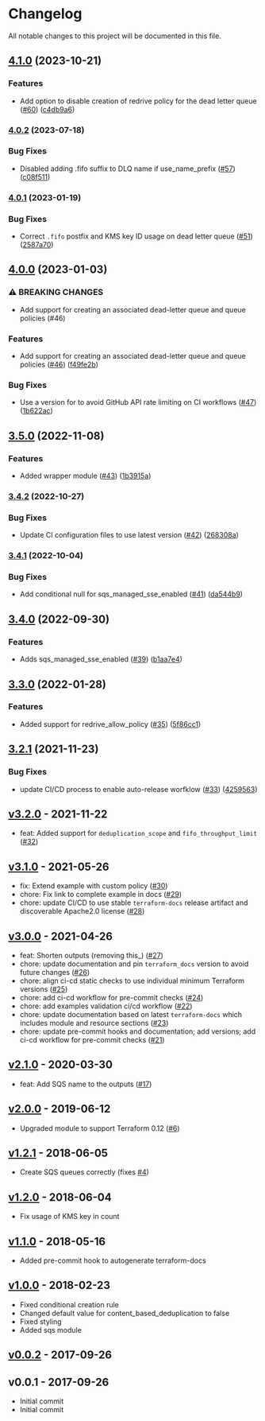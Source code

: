 # Changelog

All notable changes to this project will be documented in this file.

## [4.1.0](https://github.com/terraform-aws-modules/terraform-aws-sqs/compare/v4.0.2...v4.1.0) (2023-10-21)


### Features

* Add option to disable creation of redrive policy for the dead letter queue ([#60](https://github.com/terraform-aws-modules/terraform-aws-sqs/issues/60)) ([c4db9a6](https://github.com/terraform-aws-modules/terraform-aws-sqs/commit/c4db9a6864180a8b8cce2c28ad45798bc7e2a06a))

### [4.0.2](https://github.com/terraform-aws-modules/terraform-aws-sqs/compare/v4.0.1...v4.0.2) (2023-07-18)


### Bug Fixes

* Disabled adding .fifo suffix to DLQ name if use_name_prefix ([#57](https://github.com/terraform-aws-modules/terraform-aws-sqs/issues/57)) ([c08f511](https://github.com/terraform-aws-modules/terraform-aws-sqs/commit/c08f51148163affe2657d091584a66612f2bd7c1))

### [4.0.1](https://github.com/terraform-aws-modules/terraform-aws-sqs/compare/v4.0.0...v4.0.1) (2023-01-19)


### Bug Fixes

* Correct `.fifo` postfix and KMS key ID usage on dead letter queue ([#51](https://github.com/terraform-aws-modules/terraform-aws-sqs/issues/51)) ([2587a70](https://github.com/terraform-aws-modules/terraform-aws-sqs/commit/2587a70ab1fc90793a9c59dadceca806f3267974))

## [4.0.0](https://github.com/terraform-aws-modules/terraform-aws-sqs/compare/v3.5.0...v4.0.0) (2023-01-03)


### ⚠ BREAKING CHANGES

* Add support for creating an associated dead-letter queue and queue policies (#46)

### Features

* Add support for creating an associated dead-letter queue and queue policies ([#46](https://github.com/terraform-aws-modules/terraform-aws-sqs/issues/46)) ([f49fe2b](https://github.com/terraform-aws-modules/terraform-aws-sqs/commit/f49fe2b35a38ee66abc6315462ee08ebbeec9f8b))


### Bug Fixes

* Use a version for  to avoid GitHub API rate limiting on CI workflows ([#47](https://github.com/terraform-aws-modules/terraform-aws-sqs/issues/47)) ([1b622ac](https://github.com/terraform-aws-modules/terraform-aws-sqs/commit/1b622ac470836af6f4cfe4cfdea488fcb0af3440))

## [3.5.0](https://github.com/terraform-aws-modules/terraform-aws-sqs/compare/v3.4.2...v3.5.0) (2022-11-08)


### Features

* Added wrapper module ([#43](https://github.com/terraform-aws-modules/terraform-aws-sqs/issues/43)) ([1b3915a](https://github.com/terraform-aws-modules/terraform-aws-sqs/commit/1b3915abeae4ea1455130b1c6ab21f77f3544981))

### [3.4.2](https://github.com/terraform-aws-modules/terraform-aws-sqs/compare/v3.4.1...v3.4.2) (2022-10-27)


### Bug Fixes

* Update CI configuration files to use latest version ([#42](https://github.com/terraform-aws-modules/terraform-aws-sqs/issues/42)) ([268308a](https://github.com/terraform-aws-modules/terraform-aws-sqs/commit/268308ad53c7e95a56b4c105948acf37bc826be6))

### [3.4.1](https://github.com/terraform-aws-modules/terraform-aws-sqs/compare/v3.4.0...v3.4.1) (2022-10-04)


### Bug Fixes

* Add conditional null for sqs_managed_sse_enabled ([#41](https://github.com/terraform-aws-modules/terraform-aws-sqs/issues/41)) ([da544b9](https://github.com/terraform-aws-modules/terraform-aws-sqs/commit/da544b9b4a16391f5a39509ba725fe63219fe0ce))

## [3.4.0](https://github.com/terraform-aws-modules/terraform-aws-sqs/compare/v3.3.0...v3.4.0) (2022-09-30)


### Features

* Adds sqs_managed_sse_enabled ([#39](https://github.com/terraform-aws-modules/terraform-aws-sqs/issues/39)) ([b1aa7e4](https://github.com/terraform-aws-modules/terraform-aws-sqs/commit/b1aa7e4aa8d79253e60949c3105cfa580daf450a))

## [3.3.0](https://github.com/terraform-aws-modules/terraform-aws-sqs/compare/v3.2.1...v3.3.0) (2022-01-28)


### Features

* Added support for redrive_allow_policy ([#35](https://github.com/terraform-aws-modules/terraform-aws-sqs/issues/35)) ([5f86cc1](https://github.com/terraform-aws-modules/terraform-aws-sqs/commit/5f86cc17703b31ace643a75f0d3ad5b4da7159ce))

## [3.2.1](https://github.com/terraform-aws-modules/terraform-aws-sqs/compare/v3.2.0...v3.2.1) (2021-11-23)


### Bug Fixes

* update CI/CD process to enable auto-release worfklow ([#33](https://github.com/terraform-aws-modules/terraform-aws-sqs/issues/33)) ([4259563](https://github.com/terraform-aws-modules/terraform-aws-sqs/commit/4259563e7e5b498bf4f8106da0bec1771784b3f0))

<a name="v3.2.0"></a>
## [v3.2.0] - 2021-11-22

- feat: Added support for `deduplication_scope` and `fifo_throughput_limit` ([#32](https://github.com/terraform-aws-modules/terraform-aws-sqs/issues/32))


<a name="v3.1.0"></a>
## [v3.1.0] - 2021-05-26

- fix: Extend example with custom policy ([#30](https://github.com/terraform-aws-modules/terraform-aws-sqs/issues/30))
- chore: Fix link to complete example in docs ([#29](https://github.com/terraform-aws-modules/terraform-aws-sqs/issues/29))
- chore: update CI/CD to use stable `terraform-docs` release artifact and discoverable Apache2.0 license ([#28](https://github.com/terraform-aws-modules/terraform-aws-sqs/issues/28))


<a name="v3.0.0"></a>
## [v3.0.0] - 2021-04-26

- feat: Shorten outputs (removing this_) ([#27](https://github.com/terraform-aws-modules/terraform-aws-sqs/issues/27))
- chore: update documentation and pin `terraform_docs` version to avoid future changes ([#26](https://github.com/terraform-aws-modules/terraform-aws-sqs/issues/26))
- chore: align ci-cd static checks to use individual minimum Terraform versions ([#25](https://github.com/terraform-aws-modules/terraform-aws-sqs/issues/25))
- chore: add ci-cd workflow for pre-commit checks ([#24](https://github.com/terraform-aws-modules/terraform-aws-sqs/issues/24))
- chore: add examples validation ci/cd workflow ([#22](https://github.com/terraform-aws-modules/terraform-aws-sqs/issues/22))
- chore: update documentation based on latest `terraform-docs` which includes module and resource sections ([#23](https://github.com/terraform-aws-modules/terraform-aws-sqs/issues/23))
- chore: update pre-commit hooks and documentation; add versions; add ci-cd workflow for pre-commit checks ([#21](https://github.com/terraform-aws-modules/terraform-aws-sqs/issues/21))


<a name="v2.1.0"></a>
## [v2.1.0] - 2020-03-30

- feat: Add SQS name to the outputs ([#17](https://github.com/terraform-aws-modules/terraform-aws-sqs/issues/17))


<a name="v2.0.0"></a>
## [v2.0.0] - 2019-06-12

- Upgraded module to support Terraform 0.12 ([#6](https://github.com/terraform-aws-modules/terraform-aws-sqs/issues/6))


<a name="v1.2.1"></a>
## [v1.2.1] - 2018-06-05

- Create SQS queues correctly (fixes [#4](https://github.com/terraform-aws-modules/terraform-aws-sqs/issues/4))


<a name="v1.2.0"></a>
## [v1.2.0] - 2018-06-04

- Fix usage of KMS key in count


<a name="v1.1.0"></a>
## [v1.1.0] - 2018-05-16

- Added pre-commit hook to autogenerate terraform-docs


<a name="v1.0.0"></a>
## [v1.0.0] - 2018-02-23

- Fixed conditional creation rule
- Changed default value for content_based_deduplication to false
- Fixed styling
- Added sqs module


<a name="v0.0.2"></a>
## [v0.0.2] - 2017-09-26



<a name="v0.0.1"></a>
## v0.0.1 - 2017-09-26

- Initial commit
- Initial commit


[Unreleased]: https://github.com/terraform-aws-modules/terraform-aws-sqs/compare/v3.2.0...HEAD
[v3.2.0]: https://github.com/terraform-aws-modules/terraform-aws-sqs/compare/v3.1.0...v3.2.0
[v3.1.0]: https://github.com/terraform-aws-modules/terraform-aws-sqs/compare/v3.0.0...v3.1.0
[v3.0.0]: https://github.com/terraform-aws-modules/terraform-aws-sqs/compare/v2.1.0...v3.0.0
[v2.1.0]: https://github.com/terraform-aws-modules/terraform-aws-sqs/compare/v2.0.0...v2.1.0
[v2.0.0]: https://github.com/terraform-aws-modules/terraform-aws-sqs/compare/v1.2.1...v2.0.0
[v1.2.1]: https://github.com/terraform-aws-modules/terraform-aws-sqs/compare/v1.2.0...v1.2.1
[v1.2.0]: https://github.com/terraform-aws-modules/terraform-aws-sqs/compare/v1.1.0...v1.2.0
[v1.1.0]: https://github.com/terraform-aws-modules/terraform-aws-sqs/compare/v1.0.0...v1.1.0
[v1.0.0]: https://github.com/terraform-aws-modules/terraform-aws-sqs/compare/v0.0.2...v1.0.0
[v0.0.2]: https://github.com/terraform-aws-modules/terraform-aws-sqs/compare/v0.0.1...v0.0.2
